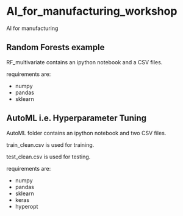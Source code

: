 # AI_for_manufacturing_workshop

AI for manufacturing

## Random Forests example

RF_multivariate contains an ipython notebook and a CSV files.

requirements are:
- numpy
- pandas
- sklearn

## AutoML i.e. Hyperparameter Tuning

AutoML folder contains an ipython notebook and two CSV files.

train_clean.csv is used for training.

test_clean.csv is used for testing.

requirements are:
- numpy
- pandas
- sklearn
- keras
- hyperopt